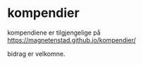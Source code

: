 # kompendier

kompendiene er tilgjengelige på https://magnetenstad.github.io/kompendier/

bidrag er velkomne.
